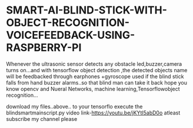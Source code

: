 # SMART-AI-BLIND-STICK-WITH-OBJECT-RECOGNITION-VOICEFEEDBACK-USING-RASPBERRY-PI
Whenever the ultrasonic sensor detects any obstacle led,buzzer,camera turns on...and with tensorflow object detection ,the detected objects name will be feedbacked through earphones +gyroscope used if the blind stick falls from hand buzzer alarms..so that blind man can take it back
hope you know opencv and Nueral Networks, machine learning,Tensorflowobject recognition...

download  my  files..above..
to your tensorflo
execute the blindsmartmainscript.py
video link-https://youtu.be/jKYtI5abD0o
atleast subscribe my channel please 
